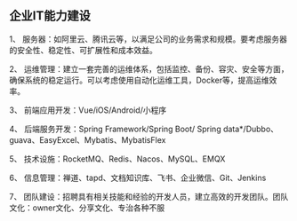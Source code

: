 ## 企业IT能力建设

1、 服务器：如阿里云、腾讯云等，以满足公司的业务需求和规模。要考虑服务器的安全性、稳定性、可扩展性和成本效益。

2、 运维管理：建立一套完善的运维体系，包括监控、备份、容灾、安全等方面，确保系统的稳定运行。可以考虑使用自动化运维工具，Docker等，提高运维效率。

3、 前端应用开发：Vue/iOS/Android/小程序

4、 后端服务开发：Spring Framework/Spring Boot/ Spring data*/Dubbo、guava、EasyExcel、Mybatis、MybatisFlex

5、 技术设施：RocketMQ、Redis、Nacos、MySQL、EMQX

6、 信息管理：禅道、tapd、文档知识库、飞书、企业微信、Git、Jenkins

7、 团队建设：招聘具有相关技能和经验的开发人员，建立高效的开发团队。团队文化：owner文化、分享文化、专治各种不服
